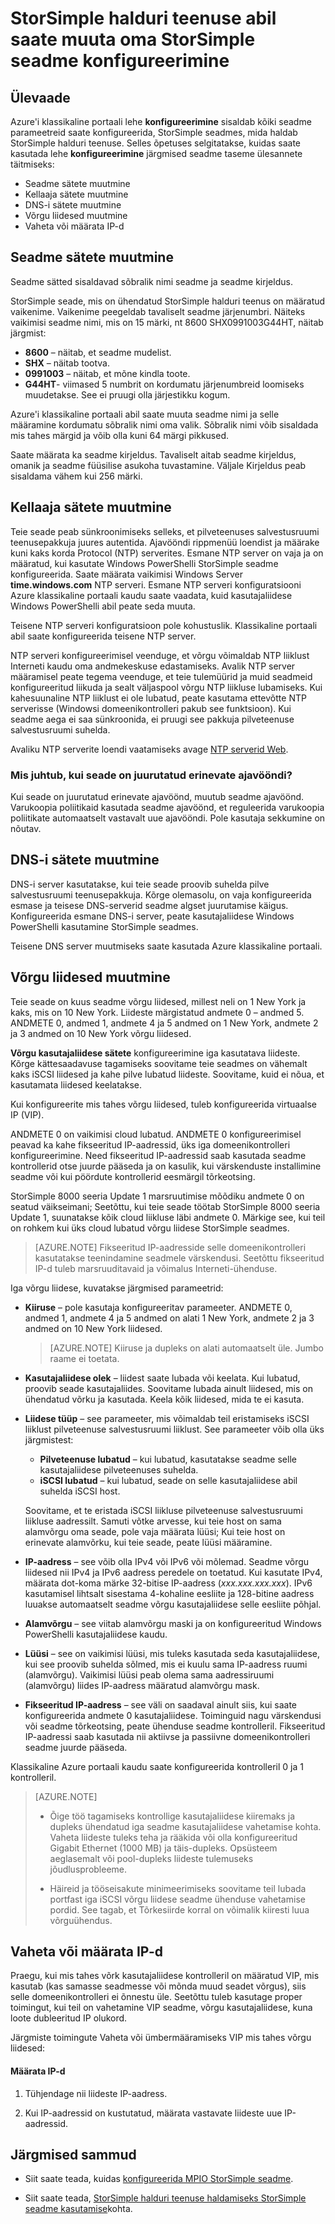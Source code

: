 <properties 
   pageTitle="StorSimple seadme konfiguratsiooni muuta | Microsoft Azure'i" 
   description="Kirjeldab, kuidas konfigureerida StorSimple seade, mis on juba juurutanud StorSimple halduri teenuse abil." 
   services="storsimple" 
   documentationCenter="NA" 
   authors="SharS" 
   manager="carmonm" 
   editor=""/>

<tags
   ms.service="storsimple"
   ms.devlang="NA"
   ms.topic="article"
   ms.tgt_pltfrm="NA"
   ms.workload="TBD" 
   ms.date="09/29/2016"
   ms.author="v-sharos"/>

# <a name="use-the-storsimple-manager-service-to-modify-your-storsimple-device-configuration"></a>StorSimple halduri teenuse abil saate muuta oma StorSimple seadme konfigureerimine

## <a name="overview"></a>Ülevaade 

Azure'i klassikaline portaali lehe **konfigureerimine** sisaldab kõiki seadme parameetreid saate konfigureerida, StorSimple seadmes, mida haldab StorSimple halduri teenuse. Selles õpetuses selgitatakse, kuidas saate kasutada lehe **konfigureerimine** järgmised seadme taseme ülesannete täitmiseks:

- Seadme sätete muutmine 
- Kellaaja sätete muutmine 
- DNS-i sätete muutmine 
- Võrgu liidesed muutmine
- Vaheta või määrata IP-d

## <a name="modify-device-settings"></a>Seadme sätete muutmine

Seadme sätted sisaldavad sõbralik nimi seadme ja seadme kirjeldus.

StorSimple seade, mis on ühendatud StorSimple halduri teenus on määratud vaikenime. Vaikenime peegeldab tavaliselt seadme järjenumbri. Näiteks vaikimisi seadme nimi, mis on 15 märki, nt 8600 SHX0991003G44HT, näitab järgmist:

- **8600** – näitab, et seadme mudelist.
- **SHX** – näitab tootva.
- **0991003** – näitab, et mõne kindla toote.
- **G44HT**- viimased 5 numbrit on kordumatu järjenumbreid loomiseks muudetakse. See ei pruugi olla järjestikku kogum.

Azure'i klassikaline portaali abil saate muuta seadme nimi ja selle määramine kordumatu sõbralik nimi oma valik. Sõbralik nimi võib sisaldada mis tahes märgid ja võib olla kuni 64 märgi pikkused.

Saate määrata ka seadme kirjeldus. Tavaliselt aitab seadme kirjeldus, omanik ja seadme füüsilise asukoha tuvastamine. Väljale Kirjeldus peab sisaldama vähem kui 256 märki.
 
## <a name="modify-time-settings"></a>Kellaaja sätete muutmine

Teie seade peab sünkroonimiseks selleks, et pilveteenuses salvestusruumi teenusepakkuja juures autentida. Ajavööndi rippmenüü loendist ja määrake kuni kaks korda Protocol (NTP) serverites. Esmane NTP server on vaja ja on määratud, kui kasutate Windows PowerShelli StorSimple seadme konfigureerida. Saate määrata vaikimisi Windows Server **time.windows.com** NTP serveri. Esmane NTP serveri konfiguratsiooni Azure klassikaline portaali kaudu saate vaadata, kuid kasutajaliidese Windows PowerShelli abil peate seda muuta.

Teisene NTP serveri konfiguratsioon pole kohustuslik. Klassikaline portaali abil saate konfigureerida teisene NTP server. 

NTP serveri konfigureerimisel veenduge, et võrgu võimaldab NTP liiklust Interneti kaudu oma andmekeskuse edastamiseks. Avalik NTP server määramisel peate tegema veenduge, et teie tulemüürid ja muid seadmeid konfigureeritud liikuda ja sealt väljaspool võrgu NTP liikluse lubamiseks. Kui kahesuunaline NTP liiklust ei ole lubatud, peate kasutama ettevõtte NTP serverisse (Windowsi domeenikontrolleri pakub see funktsioon). Kui seadme aega ei saa sünkroonida, ei pruugi see pakkuja pilveteenuse salvestusruumi suhelda.

Avaliku NTP serverite loendi vaatamiseks avage [NTP serverid Web](http://support.ntp.org/bin/view/Servers/WebHome). 

### <a name="what-happens-if-the-device-is-deployed-in-a-different-time-zone"></a>Mis juhtub, kui seade on juurutatud erinevate ajavööndi?

Kui seade on juurutatud erinevate ajavöönd, muutub seadme ajavöönd. Varukoopia poliitikaid kasutada seadme ajavöönd, et reguleerida varukoopia poliitikate automaatselt vastavalt uue ajavööndi. Pole kasutaja sekkumine on nõutav.

## <a name="modify-dns-settings"></a>DNS-i sätete muutmine

DNS-i server kasutatakse, kui teie seade proovib suhelda pilve salvestusruumi teenusepakkuja. Kõrge olemasolu, on vaja konfigureerida esmase ja teisese DNS-serverid seadme algset juurutamise käigus. Konfigureerida esmane DNS-i server, peate kasutajaliidese Windows PowerShelli kasutamine StorSimple seadmes.

Teisene DNS server muutmiseks saate kasutada Azure klassikaline portaali.



## <a name="modify-network-interfaces"></a>Võrgu liidesed muutmine

Teie seade on kuus seadme võrgu liidesed, millest neli on 1 New York ja kaks, mis on 10 New York. Liideste märgistatud andmete 0 – andmed 5. ANDMETE 0, andmed 1, andmete 4 ja 5 andmed on 1 New York, andmete 2 ja 3 andmed on 10 New York võrgu liidesed.

**Võrgu kasutajaliidese sätete** konfigureerimine iga kasutatava liideste. Kõrge kättesaadavuse tagamiseks soovitame teie seadmes on vähemalt kaks iSCSI liidesed ja kahe pilve lubatud liideste. Soovitame, kuid ei nõua, et kasutamata liidesed keelatakse.

Kui konfigureerite mis tahes võrgu liidesed, tuleb konfigureerida virtuaalse IP (VIP).

ANDMETE 0 on vaikimisi cloud lubatud. ANDMETE 0 konfigureerimisel peavad ka kahe fikseeritud IP-aadressid, üks iga domeenikontrolleri konfigureerimine. Need fikseeritud IP-aadressid saab kasutada seadme kontrollerid otse juurde pääseda ja on kasulik, kui värskenduste installimine seadme või kui pöördute kontrollerid eesmärgil tõrkeotsing.

StorSimple 8000 seeria Update 1 marsruutimise mõõdiku andmete 0 on seatud väikseimani; Seetõttu, kui teie seade töötab StorSimple 8000 seeria Update 1, suunatakse kõik cloud liikluse läbi andmete 0. Märkige see, kui teil on rohkem kui üks cloud lubatud võrgu liidese StorSimple seadmes.

>[AZURE.NOTE] Fikseeritud IP-aadresside selle domeenikontrolleri kasutatakse teenindamine seadmele värskendusi. Seetõttu fikseeritud IP-d tuleb marsruuditavaid ja võimalus Interneti-ühenduse.

Iga võrgu liidese, kuvatakse järgmised parameetrid:

- **Kiiruse** – pole kasutaja konfigureeritav parameeter. ANDMETE 0, andmed 1, andmete 4 ja 5 andmed on alati 1 New York, andmete 2 ja 3 andmed on 10 New York liidesed.

     >[AZURE.NOTE] Kiiruse ja dupleks on alati automaatselt üle. Jumbo raame ei toetata.
 
- **Kasutajaliidese olek** – liidest saate lubada või keelata. Kui lubatud, proovib seade kasutajaliides. Soovitame lubada ainult liidesed, mis on ühendatud võrku ja kasutada. Keela kõik liidesed, mida te ei kasuta.

- **Liidese tüüp** – see parameeter, mis võimaldab teil eristamiseks iSCSI liiklust pilveteenuse salvestusruumi liiklust. See parameeter võib olla üks järgmistest:

    - **Pilveteenuse lubatud** – kui lubatud, kasutatakse seadme selle kasutajaliidese pilveteenuses suhelda.
    - **iSCSI lubatud** – kui lubatud, seade on selle kasutajaliidese abil suhelda iSCSI host.

    Soovitame, et te eristada iSCSI liikluse pilveteenuse salvestusruumi liikluse aadressilt. Samuti võtke arvesse, kui teie host on sama alamvõrgu oma seade, pole vaja määrata lüüsi; Kui teie host on erinevate alamvõrku, kui teie seade, peate lüüsi määramine.

- **IP-aadress** – see võib olla IPv4 või IPv6 või mõlemad. Seadme võrgu liidesed nii IPv4 ja IPv6 aadress peredele on toetatud. Kui kasutate IPv4, määrata dot-koma märke 32-bitise IP-aadress (*xxx.xxx.xxx.xxx*). IPv6 kasutamisel lihtsalt sisestama 4-kohaline eesliite ja 128-bitine aadress luuakse automaatselt seadme võrgu kasutajaliidese selle eesliite põhjal.

- **Alamvõrgu** – see viitab alamvõrgu maski ja on konfigureeritud Windows PowerShelli kasutajaliidese kaudu.

- **Lüüsi** – see on vaikimisi lüüsi, mis tuleks kasutada seda kasutajaliidese, kui see proovib suhelda sõlmed, mis ei kuulu sama IP-aadress ruumi (alamvõrgu). Vaikimisi lüüsi peab olema sama aadressiruumi (alamvõrgu) liides IP-aadress määratud alamvõrgu mask.

- **Fikseeritud IP-aadress** – see väli on saadaval ainult siis, kui saate konfigureerida andmete 0 kasutajaliidese. Toiminguid nagu värskendusi või seadme tõrkeotsing, peate ühenduse seadme kontrolleril. Fikseeritud IP-aadressi saab kasutada nii aktiivse ja passiivne domeenikontrolleri seadme juurde pääseda.

Klassikaline Azure portaali kaudu saate konfigureerida kontrolleril 0 ja 1 kontrolleril.

>[AZURE.NOTE] 
>
>- Õige töö tagamiseks kontrollige kasutajaliidese kiiremaks ja dupleks ühendatud iga seadme kasutajaliidese vahetamise kohta. Vaheta liideste tuleks teha ja rääkida või olla konfigureeritud Gigabit Ethernet (1000 MB) ja täis-dupleks. Opsüsteem aeglasemalt või pool-dupleks liideste tulemuseks jõudlusprobleeme.
>
>- Häireid ja tööseisakute minimeerimiseks soovitame teil lubada portfast iga iSCSI võrgu liidese seadme ühenduse vahetamise pordid. See tagab, et Tõrkesiirde korral on võimalik kiiresti luua võrguühendus.
 
## <a name="swap-or-reassign-ips"></a>Vaheta või määrata IP-d

Praegu, kui mis tahes võrk kasutajaliidese kontrolleril on määratud VIP, mis kasutab (kas samasse seadmesse või mõnda muud seadet võrgus), siis selle domeenikontrolleri ei õnnestu üle. Seetõttu tuleb kasutage proper toimingut, kui teil on vahetamine VIP seadme, võrgu kasutajaliidese, kuna loote dubleeritud IP olukord.

Järgmiste toimingute Vaheta või ümbermääramiseks VIP mis tahes võrgu liidesed:

#### <a name="to-reassign-ips"></a>Määrata IP-d

1. Tühjendage nii liideste IP-aadress.

2. Kui IP-aadressid on kustutatud, määrata vastavate liideste uue IP-aadressid.

## <a name="next-steps"></a>Järgmised sammud

- Siit saate teada, kuidas [konfigureerida MPIO StorSimple seadme](storsimple-configure-mpio-windows-server.md).

- Siit saate teada, [StorSimple halduri teenuse haldamiseks StorSimple seadme kasutamise](storsimple-manager-service-administration.md)kohta.
     
